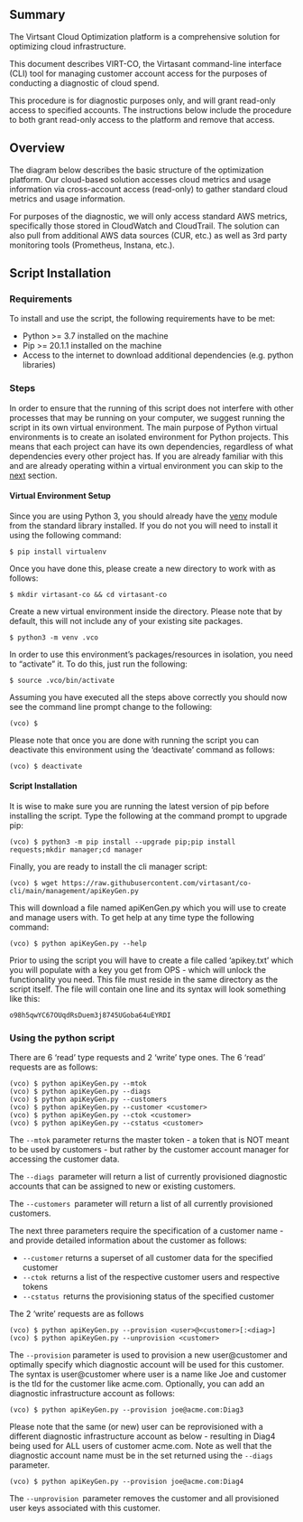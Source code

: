 ## Summary

The Virtsant Cloud Optimization platform is a comprehensive solution for optimizing cloud infrastructure.  

This document describes VIRT-CO, the Virtasant command-line interface (CLI) tool for managing customer account access for the purposes of conducting a diagnostic of cloud spend.

This procedure is for diagnostic purposes only, and will grant read-only access to specified accounts.  The instructions below include the procedure to both grant read-only access to the platform and remove that access.


## Overview

The diagram below describes the basic structure of the optimization platform.  Our cloud-based solution accesses cloud metrics and usage information via cross-account access (read-only) to gather standard cloud metrics and usage information.  

For purposes of the diagnostic, we will only access standard AWS metrics, specifically those stored in CloudWatch and CloudTrail.  The solution can also pull from additional AWS data sources (CUR, etc.) as well as 3rd party monitoring tools (Prometheus, Instana, etc.). 


## Script Installation


### Requirements

To install and use the script, the following requirements have to be met:



* Python >= 3.7 installed on the machine
* Pip >= 20.1.1 installed on the machine
* Access to the internet to download additional dependencies (e.g. python libraries)


### Steps

In order to ensure that the running of this script does not interfere with other processes that may be running on your computer, we suggest running the script in its own virtual environment. The main purpose of Python virtual environments is to create an isolated environment for Python projects. This means that each project can have its own dependencies, regardless of what dependencies every other project has. If you are already familiar with this and are already operating within a virtual environment you can skip to the [next](#bookmark=id.urexgqaa8rw8) section.


#### Virtual Environment Setup

Since you are using Python 3, you should already have the [venv](https://docs.python.org/3/library/venv.html) module from the standard library installed. If you do not you will need to install it using the following command:


```
$ pip install virtualenv
```


Once you have done this, please create a new directory to work with as follows:


```
$ mkdir virtasant-co && cd virtasant-co
```


Create a new virtual environment inside the directory. Please note that by default, this will not include any of your existing site packages.


```
$ python3 -m venv .vco
```


In order to use this environment’s packages/resources in isolation, you need to “activate” it. To do this, just run the following:


```
$ source .vco/bin/activate
```


Assuming you have executed all the steps above correctly you should now see the command line prompt change to the following:


```
(vco) $ 
```


Please note that once you are done with running the script you can deactivate this environment using the ‘deactivate’ command as follows:


```
(vco) $ deactivate
```



#### Script Installation

It is wise to make sure you are running the latest version of pip before installing the script. Type the following at the command prompt to upgrade pip:


```
(vco) $ python3 -m pip install --upgrade pip;pip install requests;mkdir manager;cd manager
```


Finally, you are ready to install the cli manager script:


```
(vco) $ wget https://raw.githubusercontent.com/virtasant/co-cli/main/management/apiKeyGen.py
```


This will download a file named apiKenGen.py which you will use to create and manage users with. To get help at any time type the following command:


```
(vco) $ python apiKeyGen.py --help
```


Prior to using the script you will have to create a file called ‘apikey.txt’ which you will populate with a key you get from OPS - which will unlock the functionality you need. This file must reside in the same directory as the script itself. The file will contain one line and its syntax will look something like this:


```
o98h5qwYC67OUqdRsDuem3j8745UGoba64uEYRDI
```



### Using the python script

There are 6 ‘read’ type requests and 2 ‘write’ type ones. The 6 ‘read’ requests are as follows:


```
(vco) $ python apiKeyGen.py --mtok
(vco) $ python apiKeyGen.py --diags
(vco) $ python apiKeyGen.py --customers
(vco) $ python apiKeyGen.py --customer <customer>
(vco) $ python apiKeyGen.py --ctok <customer>
(vco) $ python apiKeyGen.py --cstatus <customer>
```


The `--mtok` parameter returns the master token - a token that is NOT meant to be used by customers - but rather by the customer account manager for accessing the customer data.

The `--diags `parameter will return a list of currently provisioned diagnostic accounts that can be assigned to new or existing customers.

The `--customers `parameter will return a list of all currently provisioned customers.

The next three parameters require the specification of a customer name - and provide detailed information about the customer as follows:



* `--customer` returns a superset of all customer data for the specified customer
* `--ctok `returns a list of the respective customer users and respective tokens
* `--cstatus `returns the provisioning status of the specified customer

The 2 ‘write’ requests are as follows


```
(vco) $ python apiKeyGen.py --provision <user>@<customer>[:<diag>]
(vco) $ python apiKeyGen.py --unprovision <customer>
```


The `--provision` parameter is used to provision a new user@customer and optimally specify which diagnostic account will be used for this customer. The syntax is user@customer where user is a name like Joe and customer is the tld for the customer like acme.com. Optionally, you can add an diagnostic infrastructure account as follows:


```
(vco) $ python apiKeyGen.py --provision joe@acme.com:Diag3
```


Please note that the same (or new) user can be reprovisioned with a different diagnostic infrastructure account as below - resulting in Diag4 being used for ALL users of customer acme.com. Note as well that the diagnostic account name must be in the set returned using the `--diags` parameter.


```
(vco) $ python apiKeyGen.py --provision joe@acme.com:Diag4
```


The `--unprovision `parameter removes the customer and all provisioned user keys associated with this customer.
